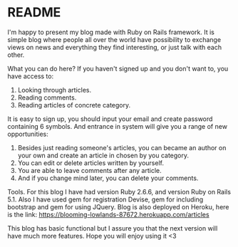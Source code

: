 # README

I'm happy to present my blog made with Ruby on Rails framework. It is simple blog where people all over the world have possibility to exchange views on news and everything they find interesting, or just talk with each other.

What you can do here?
If you haven't signed up and you don't want to, you have access to:
1. Looking through articles.
2. Reading comments.
3. Reading articles of concrete category.

It is easy to sign up, you should input your email and create password containing 6 symbols. And entrance in system will give you a range of new opportunities:
1. Besides just reading someone's articles, you can became an author on your own and create an article in chosen by you category.
2. You can edit or delete articles written by yourself.
3. You are able to leave comments after any article.
4. And if you change mind later, you can delete your comments.

Tools.
For this blog I have had version Ruby 2.6.6, and version Ruby on Rails 5.1. Also I have used gem for registration Devise, gem for including bootstrap and gem for using JQuery. Blog is also deployed on Heroku, here is the link: 
https://blooming-lowlands-87672.herokuapp.com/articles

This blog has basic functional but I assure you that the next version will have much more features. Hope you will enjoy using it <3

